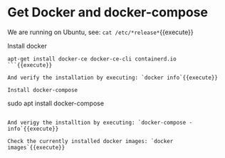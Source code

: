 # Get Docker and docker-compose

We are running on Ubuntu, see: `cat /etc/*release*`{{execute}}  

Install docker 

```
apt-get install docker-ce docker-ce-cli containerd.io
```{{execute}}

And verify the installation by executing: `docker info`{{execute}}

Install docker-compose
```
sudo apt install docker-compose
```{{execute}}

And verigy the installtion by executing: `docker-compose -info`{{execute}}

Check the currently installed docker images: `docker images`{{execute}}